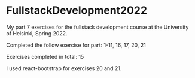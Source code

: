 # FullstackDevelopment2022
My part 7 exercises for the fullstack development course at the University of Helsinki, Spring 2022. 

Completed the follow exercise for part:
1-11, 16, 17, 20, 21

Exercises completed in total: 15

I used react-bootstrap for exercises 20 and 21.